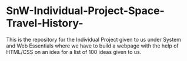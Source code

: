 # SnW-Individual-Project-Space-Travel-History-
This is the repository for the Individual Project given to us under System and Web Essentials where we have to build a webpage with the help of HTML/CSS on an idea for a list of 100 ideas given to us.
